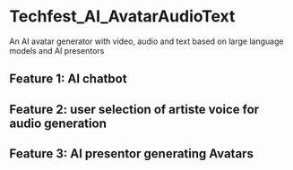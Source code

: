 # Techfest_AI_AvatarAudioText
An AI avatar generator with video, audio and text based on large language models and AI presentors

## Feature 1: AI chatbot

## Feature 2: user selection of artiste voice for audio generation

## Feature 3: AI presentor generating Avatars 



